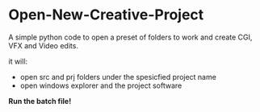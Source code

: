 # Open-New-Creative-Project
A simple python code to open a preset of folders to work and create CGI, VFX and Video edits.

it will:
* open src and prj folders under the spesicfied project name
* open windows explorer and the project software

**Run the batch file!**
